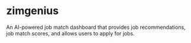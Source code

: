 # zimgenius
An AI-powered job match dashboard that provides job recommendations, job match scores, and allows users to apply for jobs.
